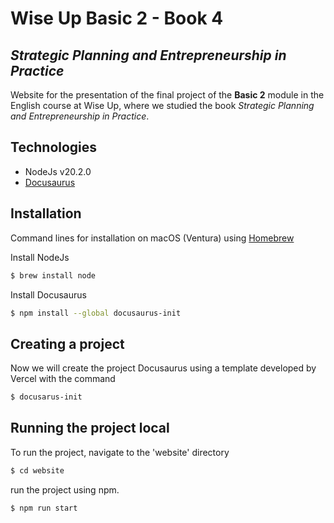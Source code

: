 # Wise Up Basic 2 - Book 4
## *Strategic Planning and Entrepreneurship in Practice*

Website for the presentation of the final project of the **Basic 2** module in the English course at Wise Up, where we studied the book *Strategic Planning and Entrepreneurship in Practice*.


## Technologies
- NodeJs v20.2.0
- [Docusaurus](https://docusaurus.io/)

## Installation
Command lines for installation on macOS (Ventura) using [Homebrew](http://brew.sh/)

Install NodeJs
```sh
$ brew install node
```
Install Docusaurus
```sh
$ npm install --global docusaurus-init
```

## Creating a project
Now we will create the project Docusaurus using a template developed by Vercel with the command
```sh
$ docusarus-init
```

## Running the project local
To run the project, navigate to the 'website' directory
```sh
$ cd website
```
run the project using npm.
```sh
$ npm run start
```